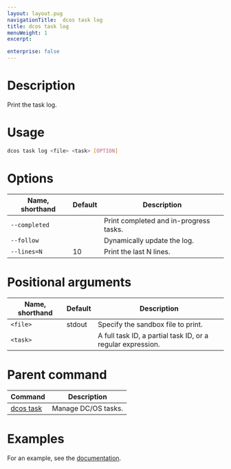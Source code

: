 ```yaml
---
layout: layout.pug
navigationTitle:  dcos task log
title: dcos task log
menuWeight: 1
excerpt:

enterprise: false
---
```


<!-- This source repo for this topic is https://github.com/dcos/dcos-docs -->


# Description
Print the task log.

# Usage

```bash
dcos task log <file> <task> [OPTION]
```

# Options

| Name, shorthand | Default | Description |
|---------|-------------|-------------|
| `--completed`   |             | Print completed and in-progress tasks. |
| `--follow`   |             |  Dynamically update the log. |
| `--lines=N`   |     10      |  Print the last N lines. |

# Positional arguments

| Name, shorthand | Default | Description |
|---------|-------------|-------------|
| `<file>`   |  stdout  |  Specify the sandbox file to print. |
| `<task>`   |             |  A full task ID, a partial task ID, or a regular expression. |

# Parent command

| Command | Description |
|---------|-------------|
| [dcos task](/1.9/cli/command-reference/dcos-task/)   | Manage DC/OS tasks. |

# Examples

For an example, see the [documentation](/1.9/monitoring/logging/).
